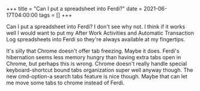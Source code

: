 +++
title = "Can I put a spreadsheet into Ferdi?"
date = 2021-06-17T04:00:00
tags = []
+++

Can I put a spreadsheet into Ferdi? I don't see why not. I think if it works well I would want to put my After Work Activities and Automatic Transaction Log spreadsheets into Ferdi so they're always available at my fingertips.

It's silly that Chrome doesn't offer tab freezing. Maybe it does. Ferdi's hibernation seems less memory hungry than having extra tabs open in Chrome, but perhaps this is wrong. Chrome doesn't really handle special keyboard-shortcut bound tabs organization super well anyway though. The new cmd-option-a search tabs feature is nice though. Maybe that can let me move some tabs to chrome instead of Ferdi.
